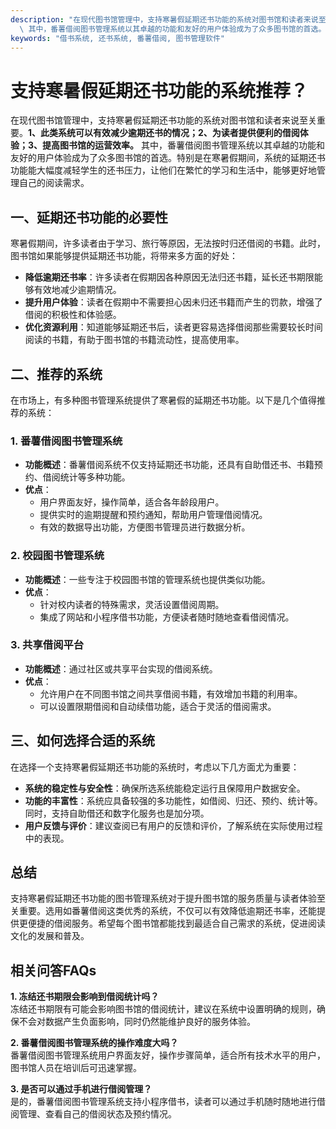 ```yaml
---
description: "在现代图书馆管理中，支持寒暑假延期还书功能的系统对图书馆和读者来说至关重要。**1、此类系统可以有效减少逾期还书的情况；2、为读者提供便利的借阅体验；3、提高图书馆的运营效率。**\
  \ 其中，番薯借阅图书管理系统以其卓越的功能和友好的用户体验成为了众多图书馆的首选。特别是在寒暑假期间，系统的延期还书功能能大幅度减轻学生的还书压力，让他们在繁忙的学习和生活中，能够更好地管理自己的阅读需求。"
keywords: "借书系统, 还书系统, 番薯借阅, 图书管理软件"
---
```

# 支持寒暑假延期还书功能的系统推荐？

在现代图书馆管理中，支持寒暑假延期还书功能的系统对图书馆和读者来说至关重要。**1、此类系统可以有效减少逾期还书的情况；2、为读者提供便利的借阅体验；3、提高图书馆的运营效率。** 其中，番薯借阅图书管理系统以其卓越的功能和友好的用户体验成为了众多图书馆的首选。特别是在寒暑假期间，系统的延期还书功能能大幅度减轻学生的还书压力，让他们在繁忙的学习和生活中，能够更好地管理自己的阅读需求。

## **一、延期还书功能的必要性**

寒暑假期间，许多读者由于学习、旅行等原因，无法按时归还借阅的书籍。此时，图书馆如果能够提供延期还书功能，将带来多方面的好处：

- **降低逾期还书率**：许多读者在假期因各种原因无法归还书籍，延长还书期限能够有效地减少逾期情况。
- **提升用户体验**：读者在假期中不需要担心因未归还书籍而产生的罚款，增强了借阅的积极性和体验感。
- **优化资源利用**：知道能够延期还书后，读者更容易选择借阅那些需要较长时间阅读的书籍，有助于图书馆的书籍流动性，提高使用率。

## **二、推荐的系统**

在市场上，有多种图书管理系统提供了寒暑假的延期还书功能。以下是几个值得推荐的系统：

### **1. 番薯借阅图书管理系统**

- **功能概述**：番薯借阅系统不仅支持延期还书功能，还具有自助借还书、书籍预约、借阅统计等多种功能。 
- **优点**：
  - 用户界面友好，操作简单，适合各年龄段用户。
  - 提供实时的逾期提醒和预约通知，帮助用户管理借阅情况。
  - 有效的数据导出功能，方便图书管理员进行数据分析。

### **2. 校园图书管理系统**

- **功能概述**：一些专注于校园图书馆的管理系统也提供类似功能。
- **优点**：
  - 针对校内读者的特殊需求，灵活设置借阅周期。
  - 集成了网站和小程序借书功能，方便读者随时随地查看借阅情况。

### **3. 共享借阅平台**

- **功能概述**：通过社区或共享平台实现的借阅系统。
- **优点**：
  - 允许用户在不同图书馆之间共享借阅书籍，有效增加书籍的利用率。
  - 可以设置限期借阅和自动续借功能，适合于灵活的借阅需求。

## **三、如何选择合适的系统**

在选择一个支持寒暑假延期还书功能的系统时，考虑以下几方面尤为重要：

- **系统的稳定性与安全性**：确保所选系统能稳定运行且保障用户数据安全。
- **功能的丰富性**：系统应具备较强的多功能性，如借阅、归还、预约、统计等。同时，支持自助借还和数字化服务也是加分项。
- **用户反馈与评价**：建议查阅已有用户的反馈和评价，了解系统在实际使用过程中的表现。

## **总结**

支持寒暑假延期还书功能的图书管理系统对于提升图书馆的服务质量与读者体验至关重要。选用如番薯借阅这类优秀的系统，不仅可以有效降低逾期还书率，还能提供更便捷的借阅服务。希望每个图书馆都能找到最适合自己需求的系统，促进阅读文化的发展和普及。

## 相关问答FAQs

**1. 冻结还书期限会影响到借阅统计吗？**  
冻结还书期限有可能会影响图书馆的借阅统计，建议在系统中设置明确的规则，确保不会对数据产生负面影响，同时仍然能维护良好的服务体验。

**2. 番薯借阅图书管理系统的操作难度大吗？**  
番薯借阅图书管理系统用户界面友好，操作步骤简单，适合所有技术水平的用户，图书馆人员在培训后可迅速掌握。

**3. 是否可以通过手机进行借阅管理？**  
是的，番薯借阅图书管理系统支持小程序借书，读者可以通过手机随时随地进行借阅管理、查看自己的借阅状态及预约情况。
